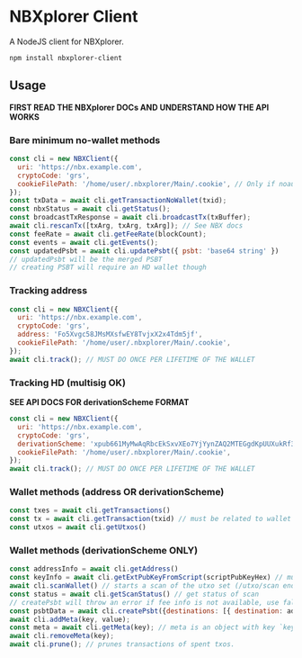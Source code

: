 # NBXplorer Client

A NodeJS client for NBXplorer.

```
npm install nbxplorer-client
```

## Usage

**FIRST READ THE NBXplorer DOCs AND UNDERSTAND HOW THE API WORKS**

### Bare minimum no-wallet methods

```js
const cli = new NBXClient({
  uri: 'https://nbx.example.com',
  cryptoCode: 'grs',
  cookieFilePath: '/home/user/.nbxplorer/Main/.cookie', // Only if noauth is not active
});
const txData = await cli.getTransactionNoWallet(txid);
const nbxStatus = await cli.getStatus();
const broadcastTxResponse = await cli.broadcastTx(txBuffer);
await cli.rescanTx([txArg, txArg, txArg]); // See NBX docs
const feeRate = await cli.getFeeRate(blockCount);
const events = await cli.getEvents();
const updatedPsbt = await cli.updatePsbt({ psbt: 'base64 string' })
// updatedPsbt will be the merged PSBT
// creating PSBT will require an HD wallet though
```

### Tracking address

```js
const cli = new NBXClient({
  uri: 'https://nbx.example.com',
  cryptoCode: 'grs',
  address: 'Fo5Xvgc58JMsMXsfwEY8TvjxX2x4Tdm5jf',
  cookieFilePath: '/home/user/.nbxplorer/Main/.cookie',
});
await cli.track(); // MUST DO ONCE PER LIFETIME OF THE WALLET
```

### Tracking HD (multisig OK)

**SEE API DOCS FOR derivationScheme FORMAT**

```js
const cli = new NBXClient({
  uri: 'https://nbx.example.com',
  cryptoCode: 'grs',
  derivationScheme: 'xpub661MyMwAqRbcEkSxvXEo7YjYynZAQ2MTEGgdKpUUXukRf33ymeCJasAS3g3QJoMmtCRPrJ1cvexQr7SF8W97dyjfR4miTksU9UtntYopk1B-[legacy]',
  cookieFilePath: '/home/user/.nbxplorer/Main/.cookie',
});
await cli.track(); // MUST DO ONCE PER LIFETIME OF THE WALLET
```

### Wallet methods (address OR derivationScheme)

```js
const txes = await cli.getTransactions()
const tx = await cli.getTransaction(txid) // must be related to wallet
const utxos = await cli.getUtxos()
```

### Wallet methods (derivationScheme ONLY)

```js
const addressInfo = await cli.getAddress()
const keyInfo = await cli.getExtPubKeyFromScript(scriptPubKeyHex) // must be related to wallet
await cli.scanWallet() // starts a scan of the utxo set (/utxo/scan endpoint)
const status = await cli.getScanStatus() // get status of scan
// createPsbt will throw an error if fee info is not available, use fallbackFeeRate just in case
const psbtData = await cli.createPsbt({destinations: [{ destination: address }]})
await cli.addMeta(key, value);
const meta = await cli.getMeta(key); // meta is an object with key `key` and value of type value passed to addMeta
await cli.removeMeta(key);
await cli.prune(); // prunes transactions of spent txos.
```

